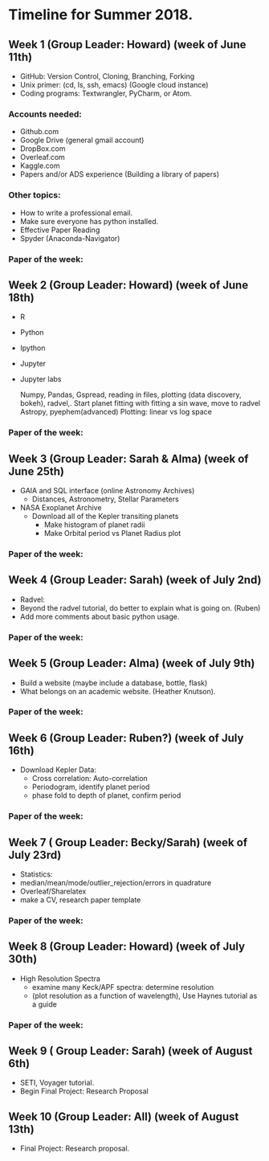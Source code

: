 
# Timeline for Summer 2018.

## Week 1 (Group Leader: Howard) (week of June 11th)
* GitHub: Version Control, Cloning, Branching, Forking
* Unix primer: (cd, ls, ssh, emacs) (Google cloud instance)
* Coding programs: Textwrangler, PyCharm, or Atom.
### Accounts needed:
  * Github.com
  * Google Drive (general gmail account)
  * DropBox.com
  * Overleaf.com 
  * Kaggle.com
  * Papers and/or ADS experience (Building a library of papers)
### Other topics:
  * How to write a professional email.
  * Make sure everyone has python installed.
  * Effective Paper Reading
  * Spyder (Anaconda-Navigator)

### Paper of the week:

## Week 2 (Group Leader: Howard) (week of June 18th)
* R 
* Python
* Ipython
* Jupyter
* Jupyter labs

    Numpy, Pandas, Gspread, reading in files, plotting (data discovery, bokeh), radvel,.
    Start planet fitting with fitting a sin wave, move to radvel
    Astropy, pyephem(advanced)
    Plotting: linear vs log space
### Paper of the week:

## Week 3 (Group Leader: Sarah & Alma) (week of June 25th)
 * GAIA and SQL interface (online Astronomy Archives)
   * Distances,  Astronometry, Stellar Parameters
 * NASA Exoplanet Archive
   * Download all of the Kepler transiting planets
      * Make histogram of planet radii
      * Make Orbital period vs Planet Radius plot
### Paper of the week:

## Week 4 (Group Leader: Sarah) (week of July 2nd)
 * Radvel:
 * Beyond the radvel tutorial, do better to explain what is going on. (Ruben)
 * Add more comments about basic python usage.
### Paper of the week:

## Week 5 (Group Leader: Alma) (week of July 9th)
 * Build a website (maybe include a database, bottle, flask) 
 * What belongs on an academic website. (Heather Knutson). 
### Paper of the week:

## Week 6 (Group Leader: Ruben?) (week of July 16th)
* Download Kepler Data:
  * Cross correlation: Auto-correlation
  * Periodogram, identify planet period
  * phase fold to depth of planet, confirm period 
### Paper of the week:

## Week 7 ( Group Leader: Becky/Sarah) (week of July 23rd)
 *  Statistics:
   * median/mean/mode/outlier_rejection/errors in quadrature
   * Overleaf/Sharelatex 
   * make a CV,  research paper template
### Paper of the week:

## Week 8 (Group Leader: Howard) (week of July 30th)
* High Resolution Spectra
  * examine many Keck/APF spectra: determine resolution 
  * (plot resolution as a function of wavelength), Use Haynes tutorial as a guide
### Paper of the week:

## Week 9 ( Group Leader: Sarah) (week of August 6th)
* SETI, Voyager tutorial.   
* Begin Final Project: Research Proposal

## Week 10 (Group Leader: All) (week of August 13th)
* Final Project: Research proposal.



